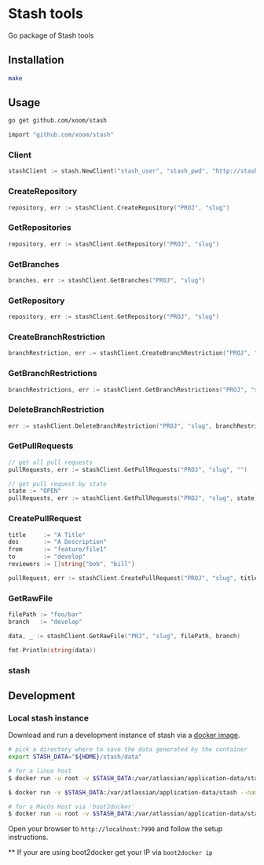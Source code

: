 Stash tools
===========

Go package of Stash tools

## Installation

```bash
make
```

## Usage

```bash
go get github.com/xoom/stash

import "github.com/xoom/stash"
```

### Client

```go
stashClient := stash.NewClient("stash_user", "stash_pwd", "http://stash-url.local:7990")
```

### CreateRepository

```go
repository, err := stashClient.CreateRepository("PROJ", "slug")
```

### GetRepositories

```go
repository, err := stashClient.GetRepository("PROJ", "slug")
```

### GetBranches

```go
branches, err := stashClient.GetBranches("PROJ", "slug")
```

### GetRepository

```go
repository, err := stashClient.GetRepository("PROJ", "slug")
```

### CreateBranchRestriction

```go
branchRestriction, err := stashClient.CreateBranchRestriction("PROJ", "slug", "develop", "user")
```

### GetBranchRestrictions

```go
branchRestrictions, err := stashClient.GetBranchRestrictions("PROJ", "slug")
```

### DeleteBranchRestriction

```go
err := stashClient.DeleteBranchRestriction("PROJ", "slug", branchRestriction.Id)
```

### GetPullRequests

```go
// get all pull requests
pullRequests, err := stashClient.GetPullRequests("PROJ", "slug", "")

// get pull request by state
state := "OPEN"
pullRequests, err := stashClient.GetPullRequests("PROJ", "slug", state)
```

### CreatePullRequest

```go
title     := "A Title"
des       := "A Description"
from      := "feature/file1"
to        := "develop"
reviewers := []string{"bob", "bill"}

pullRequest, err := stashClient.CreatePullRequest("PROJ", "slug", title, desc, from, to, reviewers)
```

### GetRawFile

```go
filePath := "foo/bar"
branch   := "develop"

data, _ := stashClient.GetRawFile("PRJ", "slug", filePath, branch)

fmt.Println(string(data))
```

### stash

## Development

### Local stash instance

Download and run a development instance of stash via a
[docker image](https://www.docker.com/).

```bash
# pick a directory where to save the data generated by the container
export STASH_DATA="${HOME}/stash/data"

# for a linux host
$ docker run -u root -v $STASH_DATA:/var/atlassian/application-data/stash atlassian/stash chown -R daemon  /var/atlassian/application-data/stash

$ docker run -v $STASH_DATA:/var/atlassian/application-data/stash --name="stash" -d -p 7990:7990 -p 7999:7999 atlassian/stash

# for a MacOs Host via 'boot2docker'
$ docker run -u root -v $STASH_DATA:/var/atlassian/application-data/stash --name=stash -d -p 7990:7990 -p 7999:7999 atlassian/stash
```

Open your browser to `http://localhost:7990` and follow the setup instructions.

** If your are using boot2docker get your IP via `boot2docker ip`
